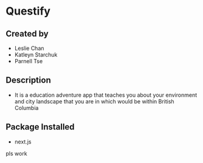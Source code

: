 # Questify

## Created by

- Leslie Chan
- Katleyn Starchuk
- Parnell Tse

## Description

- It is a education adventure app that teaches you about your environment and city landscape that you are in which would be within British Columbia

## Package Installed

- next.js

pls work
